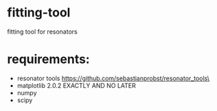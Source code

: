 # fitting-tool
fitting tool for resonators

# requirements:

* resonator tools https://github.com/sebastianprobst/resonator_tools\
* matplotlib 2.0.2 EXACTLY AND NO LATER
* numpy
* scipy
